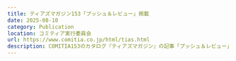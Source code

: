 ```yaml
---
title: ティアズマガジン153「プッシュ＆レビュー」掲載
date: 2025-08-10
category: Publication
location: コミティア実行委員会
url: https://www.comitia.co.jp/html/tias.html
description: COMITIA153のカタログ『ティアズマガジン』の記事「プッシュ＆レビュー」にて、COMITIA152で頒布した漫画『ペンタナール・オクタノール・ノナナール』を紹介いただいています。
---
```

